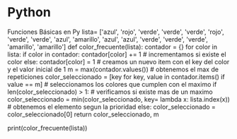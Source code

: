 # Python
Funciones Básicas en Py
lista= ['azul', 'rojo', 'verde', 'verde', 'verde', 'rojo', 'verde', 'verde', 'azul', 'amarillo', 'azul', 'azul', 'verde', 'verde', 'verde', 'amarillo', 'amarillo']
def color_frecuente(lista):
    contador = {}
    for color in lista:
        if color in contador:
            contador[color] += 1 # incrementamos si existe el color
        else:
            contador[color] = 1 # creamos un nuevo item con el key del color y el valor inicial de 1
    m = max(contador.values()) # obtenemos el max de repeticiones
    color_seleccionado = [key for key, value in contador.items() if value == m] # seleccionamos los colores que cumplen con el maximo
    if len(color_seleccionado) > 1: # verificamos si existe mas de un maximo
        color_seleccionado = min(color_seleccionado, key= lambda x: lista.index(x)) # obtenemos el elemento segun la prioridad
    else:
         color_seleccionado = color_seleccionado[0]
    return color_seleccionado, m
    
print(color_frecuente(lista))
